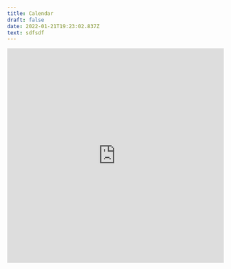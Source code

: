 ```yaml
---
title: Calendar
draft: false
date: 2022-01-21T19:23:02.837Z
text: sdfsdf
---
```

<iframe style="border-width: 0;" src="https://calendar.google.com/calendar/embed?height=600&amp;wkst=1&amp;bgcolor=%23009688&amp;ctz=Europe%2FLondon&amp;showTitle=0&amp;showTz=0&amp;src=aGVsbWhpbGxydW5uZXJzQGdtYWlsLmNvbQ&amp;src=MHU5a20yY245NXJ1NzVyaW9tbmw2ZzBvZ3NAZ3JvdXAuY2FsZW5kYXIuZ29vZ2xlLmNvbQ&amp;src=YXE1aTU1c2F0aDBrOWRudTlkMjJoMzgwODBAZ3JvdXAuY2FsZW5kYXIuZ29vZ2xlLmNvbQ&amp;src=ZHVmNm4wdHVzMWdlc2V2NXI0bGliZGdtbDhAZ3JvdXAuY2FsZW5kYXIuZ29vZ2xlLmNvbQ&amp;src=a2lvbG81ZHJxNXE0ZWdub242dG9mMmZudnNAZ3JvdXAuY2FsZW5kYXIuZ29vZ2xlLmNvbQ&amp;src=ZDNyaXYyamY3OGx0ODNiNHM4MjUwdWMwYzRAZ3JvdXAuY2FsZW5kYXIuZ29vZ2xlLmNvbQ&amp;color=%23009688&amp;color=%23D50000&amp;color=%23616161&amp;color=%23E67C73&amp;color=%237CB342&amp;color=%238E24AA" frameborder="0" scrolling="no" width="100%" height="500"></iframe>